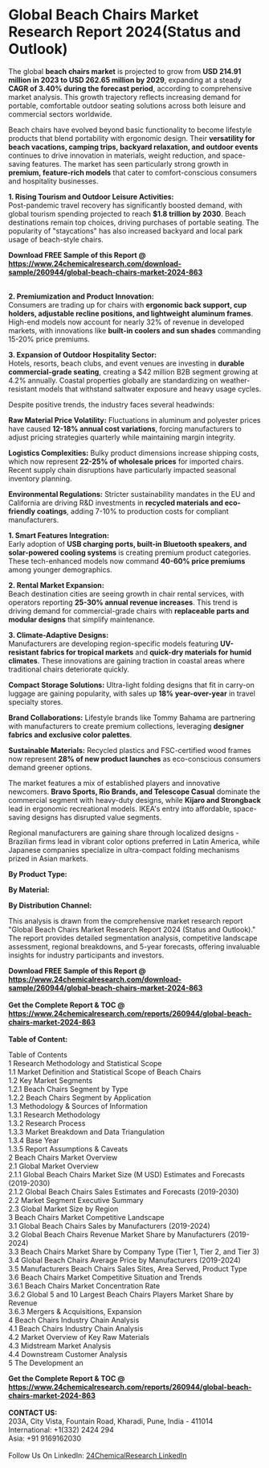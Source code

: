 <h1>Global Beach Chairs Market Research Report 2024(Status and Outlook)</h1><p>The global <strong>beach chairs market</strong> is projected to grow from <strong>USD 214.91 million in 2023 to USD 262.65 million by 2029</strong>, expanding at a steady <strong>CAGR of 3.40% during the forecast period</strong>, according to comprehensive market analysis. This growth trajectory reflects increasing demand for portable, comfortable outdoor seating solutions across both leisure and commercial sectors worldwide.</p><p>Beach chairs have evolved beyond basic functionality to become lifestyle products that blend portability with ergonomic design. Their <strong>versatility for beach vacations, camping trips, backyard relaxation, and outdoor events</strong> continues to drive innovation in materials, weight reduction, and space-saving features. The market has seen particularly strong growth in <strong>premium, feature-rich models</strong> that cater to comfort-conscious consumers and hospitality businesses.</p><p><strong>1. Rising Tourism and Outdoor Leisure Activities:</strong><br>
Post-pandemic travel recovery has significantly boosted demand, with global tourism spending projected to reach <strong>$1.8 trillion by 2030</strong>. Beach destinations remain top choices, driving purchases of portable seating. The popularity of "staycations" has also increased backyard and local park usage of beach-style chairs.</p><div><b>Download FREE Sample of this Report @ 
            <a href="https://www.24chemicalresearch.com/download-sample/260944/global-beach-chairs-market-2024-863">
            https://www.24chemicalresearch.com/download-sample/260944/global-beach-chairs-market-2024-863</a></b></div><br><p><strong>2. Premiumization and Product Innovation:</strong><br>
Consumers are trading up for chairs with <strong>ergonomic back support, cup holders, adjustable recline positions, and lightweight aluminum frames</strong>. High-end models now account for nearly 32% of revenue in developed markets, with innovations like <strong>built-in coolers and sun shades</strong> commanding 15-20% price premiums.</p><p><strong>3. Expansion of Outdoor Hospitality Sector:</strong><br>
Hotels, resorts, beach clubs, and event venues are investing in <strong>durable commercial-grade seating</strong>, creating a $42 million B2B segment growing at 4.2% annually. Coastal properties globally are standardizing on weather-resistant models that withstand saltwater exposure and heavy usage cycles.</p><p>Despite positive trends, the industry faces several headwinds:</p><p><strong>Raw Material Price Volatility:</strong> Fluctuations in aluminum and polyester prices have caused <strong>12-18% annual cost variations</strong>, forcing manufacturers to adjust pricing strategies quarterly while maintaining margin integrity.</p><p><strong>Logistics Complexities:</strong> Bulky product dimensions increase shipping costs, which now represent <strong>22-25% of wholesale prices</strong> for imported chairs. Recent supply chain disruptions have particularly impacted seasonal inventory planning.</p><p><strong>Environmental Regulations:</strong> Stricter sustainability mandates in the EU and California are driving R&amp;D investments in <strong>recycled materials and eco-friendly coatings</strong>, adding 7-10% to production costs for compliant manufacturers.</p><p><strong>1. Smart Features Integration:</strong><br>
Early adoption of <strong>USB charging ports, built-in Bluetooth speakers, and solar-powered cooling systems</strong> is creating premium product categories. These tech-enhanced models now command <strong>40-60% price premiums</strong> among younger demographics.</p><p><strong>2. Rental Market Expansion:</strong><br>
Beach destination cities are seeing growth in chair rental services, with operators reporting <strong>25-30% annual revenue increases</strong>. This trend is driving demand for commercial-grade chairs with <strong>replaceable parts and modular designs</strong> that simplify maintenance.</p><p><strong>3. Climate-Adaptive Designs:</strong><br>
Manufacturers are developing region-specific models featuring <strong>UV-resistant fabrics for tropical markets</strong> and <strong>quick-dry materials for humid climates</strong>. These innovations are gaining traction in coastal areas where traditional chairs deteriorate quickly.</p><p><strong>Compact Storage Solutions:</strong> Ultra-light folding designs that fit in carry-on luggage are gaining popularity, with sales up <strong>18% year-over-year</strong> in travel specialty stores.</p><p><strong>Brand Collaborations:</strong> Lifestyle brands like Tommy Bahama are partnering with manufacturers to create premium collections, leveraging <strong>designer fabrics and exclusive color palettes</strong>.</p><p><strong>Sustainable Materials:</strong> Recycled plastics and FSC-certified wood frames now represent <strong>28% of new product launches</strong> as eco-conscious consumers demand greener options.</p><p>The market features a mix of established players and innovative newcomers. <strong>Bravo Sports, Rio Brands, and Telescope Casual</strong> dominate the commercial segment with heavy-duty designs, while <strong>Kijaro and Strongback</strong> lead in ergonomic recreational models. IKEA's entry into affordable, space-saving designs has disrupted value segments.</p><p>Regional manufacturers are gaining share through localized designs - Brazilian firms lead in vibrant color options preferred in Latin America, while Japanese companies specialize in ultra-compact folding mechanisms prized in Asian markets.</p><p><strong>By Product Type:</strong></p><p><strong>By Material:</strong></p><p><strong>By Distribution Channel:</strong></p><p>This analysis is drawn from the comprehensive market research report "Global Beach Chairs Market Research Report 2024 (Status and Outlook)." The report provides detailed segmentation analysis, competitive landscape assessment, regional breakdowns, and 5-year forecasts, offering invaluable insights for industry participants and investors.</p><div><b>Download FREE Sample of this Report @ 
            <a href="https://www.24chemicalresearch.com/download-sample/260944/global-beach-chairs-market-2024-863">
            https://www.24chemicalresearch.com/download-sample/260944/global-beach-chairs-market-2024-863</a></b></div><br><div><b>Get the Complete Report & TOC @ 
            <a href="https://www.24chemicalresearch.com/reports/260944/global-beach-chairs-market-2024-863">
            https://www.24chemicalresearch.com/reports/260944/global-beach-chairs-market-2024-863</a></b></div><br>
            <b>Table of Content:</b><p>Table of Contents<br />
1 Research Methodology and Statistical Scope<br />
1.1 Market Definition and Statistical Scope of Beach Chairs<br />
1.2 Key Market Segments<br />
1.2.1 Beach Chairs Segment by Type<br />
1.2.2 Beach Chairs Segment by Application<br />
1.3 Methodology & Sources of Information<br />
1.3.1 Research Methodology<br />
1.3.2 Research Process<br />
1.3.3 Market Breakdown and Data Triangulation<br />
1.3.4 Base Year<br />
1.3.5 Report Assumptions & Caveats<br />
2 Beach Chairs Market Overview<br />
2.1 Global Market Overview<br />
2.1.1 Global Beach Chairs Market Size (M USD) Estimates and Forecasts (2019-2030)<br />
2.1.2 Global Beach Chairs Sales Estimates and Forecasts (2019-2030)<br />
2.2 Market Segment Executive Summary<br />
2.3 Global Market Size by Region<br />
3 Beach Chairs Market Competitive Landscape<br />
3.1 Global Beach Chairs Sales by Manufacturers (2019-2024)<br />
3.2 Global Beach Chairs Revenue Market Share by Manufacturers (2019-2024)<br />
3.3 Beach Chairs Market Share by Company Type (Tier 1, Tier 2, and Tier 3)<br />
3.4 Global Beach Chairs Average Price by Manufacturers (2019-2024)<br />
3.5 Manufacturers Beach Chairs Sales Sites, Area Served, Product Type<br />
3.6 Beach Chairs Market Competitive Situation and Trends<br />
3.6.1 Beach Chairs Market Concentration Rate<br />
3.6.2 Global 5 and 10 Largest Beach Chairs Players Market Share by Revenue<br />
3.6.3 Mergers & Acquisitions, Expansion<br />
4 Beach Chairs Industry Chain Analysis<br />
4.1 Beach Chairs Industry Chain Analysis<br />
4.2 Market Overview of Key Raw Materials<br />
4.3 Midstream Market Analysis<br />
4.4 Downstream Customer Analysis<br />
5 The Development an</p><div><b>Get the Complete Report & TOC @ 
            <a href="https://www.24chemicalresearch.com/reports/260944/global-beach-chairs-market-2024-863">
            https://www.24chemicalresearch.com/reports/260944/global-beach-chairs-market-2024-863</a></b></div><br><b>CONTACT US:</b><br>
            203A, City Vista, Fountain Road, Kharadi, Pune, India - 411014<br>
            International: +1(332) 2424 294<br>
            Asia: +91 9169162030 <br><br>
            Follow Us On LinkedIn: <a href="https://www.linkedin.com/company/24chemicalresearch/">24ChemicalResearch LinkedIn</a>